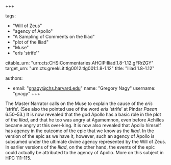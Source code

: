 +++

tags:
- "Will of Zeus"
- "agency of Apollo"
- "A Sampling of Comments on the Iliad"
- "plot of the Iliad"
- "Muse"
- "eris  &#39;strife&#39;"

citable_urn: "urn:cts:CHS:Commentaries.AHCIP:Iliad.1.8-1.12.gFRrZGY"
target_urn: "urn:cts:greekLit:tlg0012.tlg001:1.8-1.12"
title: "Iliad 1.8-1.12"

authors:
- email: "gnagy@chs.harvard.edu"
  name: "Gregory Nagy"
  username: "gnagy"
+++

<p>The Master Narrator calls on the Muse to explain the cause of the <em>eris</em> ‘strife’. (See also the pointed use of the word <em>eris</em> ‘strife’ at Pindar <em>Paean</em> 6.50–53.) It is now revealed that the god Apollo has a basic role in the plot of the <em>Iliad</em>, and that he too was angry at Agamemnon, even before Achilles became angry at this over-king. It is now also revealed that Apollo himself has agency in the outcome of the epic that we know as the <em>Iliad</em>. In the version of the epic as we have it, however, such an agency of Apollo is subsumed under the ultimate divine agency represented by the Will of Zeus. In earlier versions of the <em>Iliad</em>, on the other hand, the events of the epic could actually be attributed to the agency of Apollo. More on this subject in HPC 111–115.  </p>
